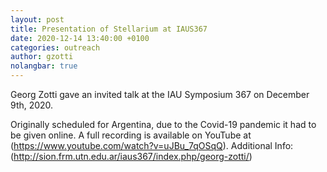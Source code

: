 ```yaml
---
layout: post
title: Presentation of Stellarium at IAUS367
date: 2020-12-14 13:40:00 +0100
categories: outreach
author: gzotti
nolangbar: true
---
```

Georg Zotti gave an invited talk at the IAU Symposium 367 on December 9th, 2020. 

Originally scheduled for Argentina, due to the Covid-19 pandemic it had to be given online. 
A full recording is available on YouTube at (https://www.youtube.com/watch?v=uJBu_7qOSqQ).
Additional Info: (http://sion.frm.utn.edu.ar/iaus367/index.php/georg-zotti/)

